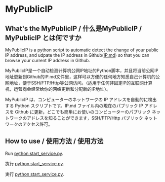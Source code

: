 # MyPublicIP

What's the MyPublicIP / 什么是MyPublicIP / MyPublicIP とは何ですか
----------
MyPublicIP is a python script to automatic detect the change of your public IP address, and udpate the IP address in Github([IP.md](https://github.com/WongKang/MyPublicIP/blob/master/README.md)) so that you can browse your current IP address in Github.

MyPublicIP是一个自动检测计算机公网IP地址的Python脚本，并且将当前公网IP地址更新到Github的IP.md文件里，这样可以方便的任何地方知悉自己计算机的公网地址，便于SSH/FTP/Http等公网访问。（适用于任何非固定IP的互联网计算机，运营商会经常给你的网络更新和分配新的IP地址）。

MyPublicIP は、コンピューターのネットワークの IP アドレスを自動的に検出する Python スクリプトです。IP.md ファイル内の現在のパブリック IP アドレスを Github に更新，どこでも簡単にお使いのコンピューターのパブリック ネットワークのアドレスを知ることができます，SSH/FTP/Http パブリック ネットワークのアクセス許可。

How to use / 使用方法 / 使用方法
--------
Run [python start_service.py](https://github.com/WongKang/MyPublicIP/blob/master/start_service.py).

执行 [python start_service.py](https://github.com/WongKang/MyPublicIP/blob/master/start_service.py).

実行 [python start_service.py](https://github.com/WongKang/MyPublicIP/blob/master/start_service.py).
